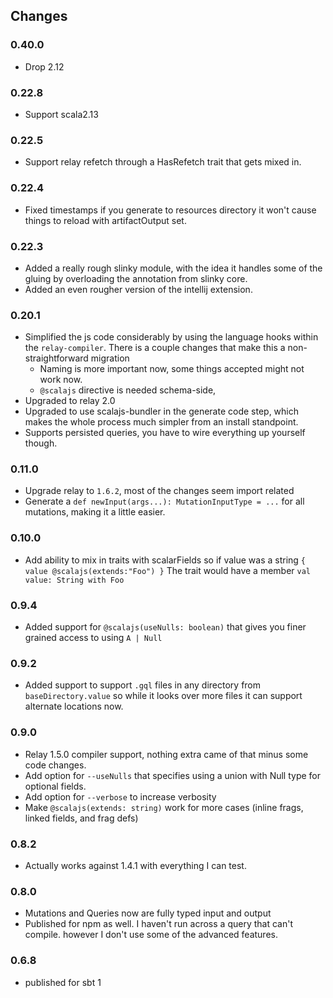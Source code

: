 ## Changes

### 0.40.0
- Drop 2.12

### 0.22.8
- Support scala2.13

### 0.22.5
 - Support relay refetch through a HasRefetch trait that gets mixed in.


### 0.22.4
 - Fixed timestamps if you generate to resources directory it won't cause things to reload with 
   artifactOutput set.

### 0.22.3
 - Added a really rough slinky module, with the idea it handles some of the gluing by overloading the annotation
   from slinky core.
 - Added an even rougher version of the intellij extension.

### 0.20.1
 - Simplified the js code considerably by using the language hooks within the `relay-compiler`.
   There is a couple changes that make this a non-straightforward migration
   - Naming is more important now, some things accepted might not work now.
   - `@scalajs` directive is needed schema-side,
 - Upgraded to relay 2.0
 - Upgraded to use scalajs-bundler in the generate code step, which makes the whole process much simpler from
 an install standpoint.
 - Supports persisted queries, you have to wire everything up yourself though.

### 0.11.0
 - Upgrade relay to `1.6.2`, most of the changes seem import related
 - Generate a `def newInput(args...): MutationInputType = ...` for all
  mutations, making it a little easier.

### 0.10.0
 - Add ability to mix in traits with scalarFields so if value was 
 a string `{ value @scalajs(extends:"Foo") }`
  The trait would have a member `val value: String with Foo`

### 0.9.4
 - Added support for `@scalajs(useNulls: boolean)` that gives you finer grained access to
   using `A | Null`

### 0.9.2
 - Added support to support `.gql` files in any directory from `baseDirectory.value` so while
   it looks over more files it can support alternate locations now.

### 0.9.0
 - Relay 1.5.0 compiler support, nothing extra came of that minus some code changes.
 - Add option for `--useNulls` that specifies using a union with Null type for optional fields.
 - Add option for `--verbose` to increase verbosity
 - Make `@scalajs(extends: string)` work for more cases (inline frags, linked fields, and frag defs)

### 0.8.2
 - Actually works against 1.4.1 with everything I can test.

### 0.8.0
 - Mutations and Queries now are fully typed input and output
 - Published for npm as well.  I haven't run across a query that can't compile.
   however I don't use some of the advanced features.

### 0.6.8
 - published for sbt 1
